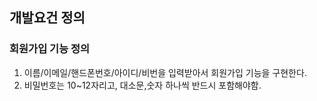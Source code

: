 ## 개발요건 정의
### 회원가입 기능 정의
1. 이름/이메일/핸드폰번호/아이디/비번을 입력받아서 회원가입 기능을 구현한다.
2. 비밀번호는 10~12자리고, 대소문,숫자 하나씩 반드시 포함해야함.